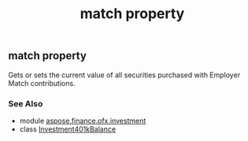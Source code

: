 ﻿---
title: match property
second_title: Aspose.Finance for Python via .NET API References
description: 
type: docs
weight: 60
url: /python-net/aspose.finance.ofx.investment/investment401kbalance/match/
is_root: false
---

## match property


Gets or sets the current value of all securities purchased with Employer Match contributions.

### See Also
* module [aspose.finance.ofx.investment](../../)
* class [Investment401kBalance](/finance/python-net/aspose.finance.ofx.investment/investment401kbalance)
